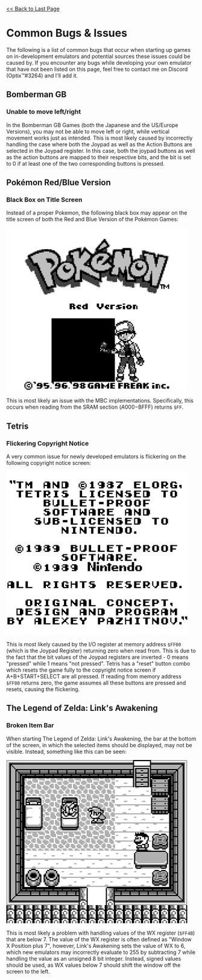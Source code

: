 [<< Back to Last Page](../)

# Common Bugs & Issues

The following is a list of common bugs that occur when starting up games on in-development emulators and potential sources these issues could be caused by. If you encounter any bugs while developing your own emulator that have not been listed on this page, feel free to contact me on Discord (Optix™#3264) and I'll add it.

## Bomberman GB

### Unable to move left/right

In the Bomberman GB Games (both the Japanese and the US/Europe Versions), you may not be able to move left or right, while vertical movement works just as intended. This is most likely caused by incorrectly handling the case where both the Joypad as well as the Action Buttons are selected in the Joypad register. In this case, both the joypad buttons as well as the action buttons are mapped to their respective bits, and the bit is set to 0 if at least one of the two corresponding buttons is pressed.

## Pokémon Red/Blue Version

### Black Box on Title Screen

Instead of a proper Pokemon, the following black box may appear on the title screen of both the Red and Blue Version of the Pokémon Games:

![pokemon_black_box](./pokemon_black_box.png)

This is most likely an issue with the MBC implementations. Specifically, this occurs when reading from the SRAM section ($A000-$BFFF) returns `$FF`.

## Tetris

### Flickering Copyright Notice

A very common issue for newly developed emulators is flickering on the following copyright notice screen:

![Tetris Copyright Screen](./tetris_title.png)

This is most likely caused by the I/O register at memory address `$FF00` (which is the Joypad Register) returning zero when read from. This is due to the fact that the bit values of the Joypad registers are inverted - 0 means "pressed" while 1 means "not pressed". Tetris has a "reset" button combo which resets the game fully to the copyright notice screen if A+B+START+SELECT are all pressed. If reading from memory address `$FF00` returns zero, the game assumes all these buttons are pressed and resets, causing the flickering.

## The Legend of Zelda: Link's Awakening

### Broken Item Bar

When starting The Legend of Zelda: Link's Awakening, the bar at the bottom of the screen, in which the selected items should be displayed, may not be visible. Instead, something like this can be seen:

![zelda_links_awakening_window](./zelda_links_awakening_window.png)

This is most likely a problem with handling values of the WX register (`$FF4B`) that are below 7. The value of the WX register is often defined as "Window X Position plus 7", however, Link's Awakening sets the value of WX to 6, which new emulators may incorrectly evaluate to 255 by subtracting 7 while handling the value as an unsigned 8 bit integer. Instead, signed values should be used, as WX values below 7 should shift the window off the screen to the left.
